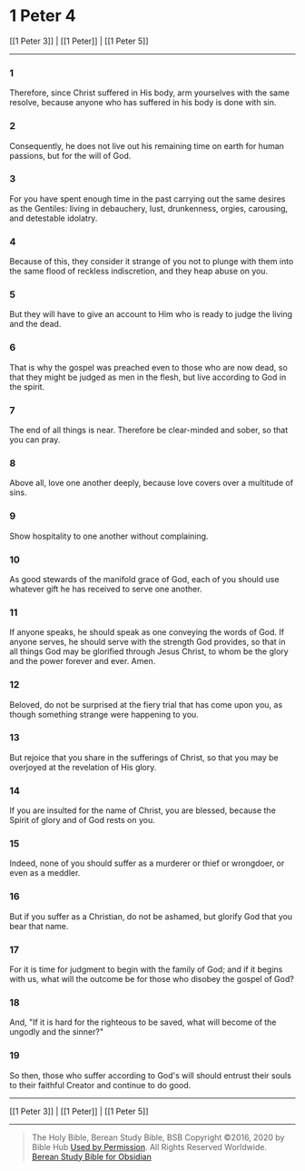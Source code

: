 # 1 Peter 4

[[1 Peter 3]] | [[1 Peter]] | [[1 Peter 5]]

---

### 1
Therefore, since Christ suffered in His body, arm yourselves with the same resolve, because anyone who has suffered in his body is done with sin.

### 2
Consequently, he does not live out his remaining time on earth for human passions, but for the will of God.

### 3
For you have spent enough time in the past carrying out the same desires as the Gentiles: living in debauchery, lust, drunkenness, orgies, carousing, and detestable idolatry.

### 4
Because of this, they consider it strange of you not to plunge with them into the same flood of reckless indiscretion, and they heap abuse on you.

### 5
But they will have to give an account to Him who is ready to judge the living and the dead.

### 6
That is why the gospel was preached even to those who are now dead, so that they might be judged as men in the flesh, but live according to God in the spirit.

### 7
The end of all things is near. Therefore be clear-minded and sober, so that you can pray.

### 8
Above all, love one another deeply, because love covers over a multitude of sins.

### 9
Show hospitality to one another without complaining.

### 10
As good stewards of the manifold grace of God, each of you should use whatever gift he has received to serve one another.

### 11
If anyone speaks, he should speak as one conveying the words of God. If anyone serves, he should serve with the strength God provides, so that in all things God may be glorified through Jesus Christ, to whom be the glory and the power forever and ever. Amen.

### 12
Beloved, do not be surprised at the fiery trial that has come upon you, as though something strange were happening to you.

### 13
But rejoice that you share in the sufferings of Christ, so that you may be overjoyed at the revelation of His glory.

### 14
If you are insulted for the name of Christ, you are blessed, because the Spirit of glory and of God rests on you.

### 15
Indeed, none of you should suffer as a murderer or thief or wrongdoer, or even as a meddler.

### 16
But if you suffer as a Christian, do not be ashamed, but glorify God that you bear that name.

### 17
For it is time for judgment to begin with the family of God; and if it begins with us, what will the outcome be for those who disobey the gospel of God?

### 18
And, "If it is hard for the righteous to be saved, what will become of the ungodly and the sinner?"

### 19
So then, those who suffer according to God's will should entrust their souls to their faithful Creator and continue to do good.

---

[[1 Peter 3]] | [[1 Peter]] | [[1 Peter 5]]

---

> The Holy Bible, Berean Study Bible, BSB
> Copyright &copy;2016, 2020 by Bible Hub
> [Used by Permission](https://berean.bible/terms.htm). All Rights Reserved Worldwide.
> [Berean Study Bible for Obsidian](https://github.com/gapmiss/berean-study-bible-for-obsidian)</small>

